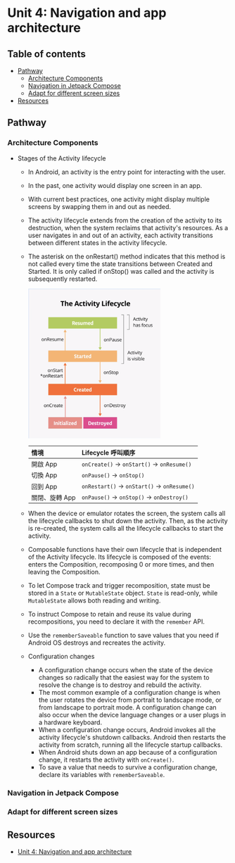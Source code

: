 <!-- omit in toc -->
# Unit 4: Navigation and app architecture

<!-- omit in toc -->
## Table of contents

- [Pathway](#pathway)
  - [Architecture Components](#architecture-components)
  - [Navigation in Jetpack Compose](#navigation-in-jetpack-compose)
  - [Adapt for different screen sizes](#adapt-for-different-screen-sizes)
- [Resources](#resources)

## Pathway

### Architecture Components

- Stages of the Activity lifecycle
  - In Android, an activity is the entry point for interacting with the user.
  - In the past, one activity would display one screen in an app.
  - With current best practices, one activity might display multiple screens by swapping them in and out as needed.
  - The activity lifecycle extends from the creation of the activity to its destruction, when the system reclaims that activity's resources. As a user navigates in and out of an activity, each activity transitions between different states in the activity lifecycle.
  - The asterisk on the onRestart() method indicates that this method is not called every time the state transitions between Created and Started. It is only called if onStop() was called and the activity is subsequently restarted.
  
    <img src="../images/activity_lifecycle.png" alt="The Activity Lifecycle" width="300"/>

    | **情境** | **Lifecycle 呼叫順序**                      |
    | ------- | ------------------------------------------ |
    | 開啟 App | `onCreate()` → `onStart()` → `onResume()`  |
    | 切換 App | `onPause()` → `onStop()`                   |
    | 回到 App | `onRestart()` → `onStart()` → `onResume()` |
    | 關閉、旋轉 App | `onPause()` → `onStop()` → `onDestroy()`   |

  - When the device or emulator rotates the screen, the system calls all the lifecycle callbacks to shut down the activity. Then, as the activity is re-created, the system calls all the lifecycle callbacks to start the activity.
  - Composable functions have their own lifecycle that is independent of the Activity lifecycle. Its lifecycle is composed of the events: enters the Composition, recomposing 0 or more times, and then leaving the Composition.
  - To let Compose track and trigger recomposition, state must be stored in a `State` or `MutableState` object. `State` is read-only, while `MutableState` allows both reading and writing.
  - To instruct Compose to retain and reuse its value during recompositions, you need to declare it with the `remember` API.
  - Use the `rememberSaveable` function to save values that you need if Android OS destroys and recreates the activity.
  - Configuration changes
    - A configuration change occurs when the state of the device changes so radically that the easiest way for the system to resolve the change is to destroy and rebuild the activity.
    - The most common example of a configuration change is when the user rotates the device from portrait to landscape mode, or from landscape to portrait mode. A configuration change can also occur when the device language changes or a user plugs in a hardware keyboard.
    - When a configuration change occurs, Android invokes all the activity lifecycle's shutdown callbacks. Android then restarts the activity from scratch, running all the lifecycle startup callbacks.
    - When Android shuts down an app because of a configuration change, it restarts the activity with `onCreate()`.
    - To save a value that needs to survive a configuration change, declare its variables with `rememberSaveable`.

### Navigation in Jetpack Compose

### Adapt for different screen sizes

## Resources

- [Unit 4: Navigation and app architecture](https://developer.android.com/courses/android-basics-compose/unit-4)
